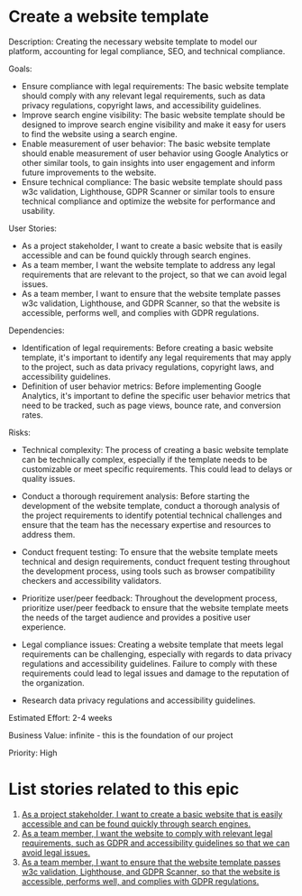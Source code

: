 # Create a website template

Description: Creating the necessary website template to model our platform, accounting for legal compliance, SEO, and technical compliance.

Goals: 
* Ensure compliance with legal requirements: The basic website template should comply with any relevant legal requirements, such as data privacy regulations, copyright laws, and accessibility guidelines. 
* Improve search engine visibility: The basic website template should be designed to improve search engine visibility and make it easy for users to find the website using a search engine. 
* Enable measurement of user behavior: The basic website template should enable measurement of user behavior using Google Analytics or other similar tools, to gain insights into user engagement and inform future improvements to the website. 
* Ensure technical compliance: The basic website template should pass w3c validation, Lighthouse, GDPR Scanner or similar tools to ensure technical compliance and optimize the website for performance and usability.

User Stories:
* As a project stakeholder, I want to create a basic website that is easily accessible and can be found quickly through search engines.
* As a team member, I want the website template to address any legal requirements that are relevant to the project, so that we can avoid legal issues.
* As a team member, I want to ensure that the website template passes w3c validation, Lighthouse, and GDPR Scanner, so that the website is accessible, performs well, and complies with GDPR regulations.

Dependencies:
* Identification of legal requirements: Before creating a basic website template, it's important to identify any legal requirements that may apply to the project, such as data privacy regulations, copyright laws, and accessibility guidelines.
* Definition of user behavior metrics: Before implementing Google Analytics, it's important to define the specific user behavior metrics that need to be tracked, such as page views, bounce rate, and conversion rates.

Risks:
* Technical complexity: The process of creating a basic website template can be technically complex, especially if the template needs to be customizable or meet specific requirements. This could lead to delays or quality issues.
* Conduct a thorough requirement analysis: Before starting the development of the website template, conduct a thorough analysis of the project requirements to identify potential technical challenges and ensure that the team has the necessary expertise and resources to address them.
* Conduct frequent testing: To ensure that the website template meets technical and design requirements, conduct frequent testing throughout the development process, using tools such as browser compatibility checkers and accessibility validators.
* Prioritize user/peer feedback: Throughout the development process, prioritize user/peer feedback to ensure that the website template meets the needs of the target audience and provides a positive user experience.

* Legal compliance issues: Creating a website template that meets legal requirements can be challenging, especially with regards to data privacy regulations and accessibility guidelines. Failure to comply with these requirements could lead to legal issues and damage to the reputation of the organization.
* Research data privacy regulations and accessibility guidelines.

Estimated Effort: 2-4 weeks

Business Value: infinite - this is the foundation of our project

Priority: High

# List stories related to this epic
1. [As a project stakeholder, I want to create a basic website that is easily accessible and can be found quickly through search engines.](documentation/templates/theme/initiatives/epics/stories/story_webtemplate1.md)
2. [As a team member, I want the website to comply with relevant legal requirements, such as GDPR and accessibility guidelines so that we can avoid legal issues.](documentation/templates/theme/initiatives/epics/stories/story_webtemplate2.md)
3. [As a team member, I want to ensure that the website template passes w3c validation, Lighthouse, and GDPR Scanner, so that the website is accessible, performs well, and complies with GDPR regulations.](documentation/templates/theme/initiatives/epics/stories/story_webtemplate3.md)